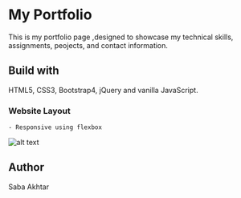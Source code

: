 # My Portfolio
This is my portfolio page ,designed to showcase my technical skills, assignments, peojects, and contact information.

## Build with
HTML5, CSS3, Bootstrap4, jQuery and vanilla JavaScript.

### Website Layout 
    - Responsive using flexbox

![alt text](https://github.com/Any22/saba-akhtar.github.io/blob/master/image/profile.jpg?raw=true) 

## Author
Saba Akhtar  


